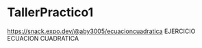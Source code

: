 # TallerPractico1


https://snack.expo.dev/@aby3005/ecuacioncuadratica   EJERCICIO ECUACION CUADRATICA
